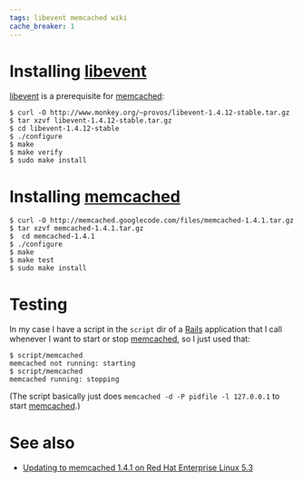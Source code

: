```yaml
---
tags: libevent memcached wiki
cache_breaker: 1
---
```


# Installing [libevent](/wiki/libevent)

[libevent](/wiki/libevent) is a prerequisite for [memcached](/wiki/memcached):

```shell
$ curl -O http://www.monkey.org/~provos/libevent-1.4.12-stable.tar.gz
$ tar xzvf libevent-1.4.12-stable.tar.gz
$ cd libevent-1.4.12-stable
$ ./configure
$ make
$ make verify
$ sudo make install
```

# Installing [memcached](/wiki/memcached)

```shell
$ curl -O http://memcached.googlecode.com/files/memcached-1.4.1.tar.gz
$ tar xzvf memcached-1.4.1.tar.gz
$  cd memcached-1.4.1
$ ./configure
$ make
$ make test
$ sudo make install
```

# Testing

In my case I have a script in the `script` dir of a [Rails](/wiki/Rails) application that I call whenever I want to start or stop [memcached](/wiki/memcached), so I just used that:

```shell
$ script/memcached
memcached not running: starting
$ script/memcached
memcached running: stopping
```

(The script basically just does `memcached -d -P pidfile -l 127.0.0.1` to start [memcached](/wiki/memcached).)

# See also

-   [Updating to memcached 1.4.1 on Red Hat Enterprise Linux 5.3](/wiki/Updating_to_memcached_1.4.1_on_Red_Hat_Enterprise_Linux_5.3)
